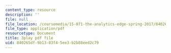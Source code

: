 ```yaml
---
content_type: resource
description: ''
file: null
file_location: /coursemedia/15-071-the-analytics-edge-spring-2017/840265df9b1303f45ee3b2b88eed2c79_W5zVgQ4SbX8.pdf
file_type: application/pdf
resourcetype: Document
title: 3play pdf file
uid: 840265df-9b13-03f4-5ee3-b2b88eed2c79
---
```

